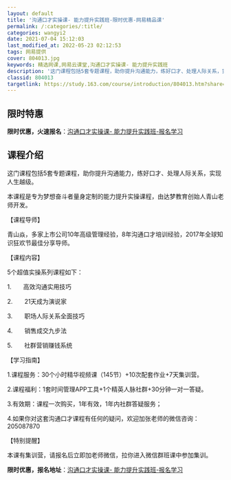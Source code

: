 ```yaml
---
layout: default
title: '沟通口才实操课- 能力提升实践班-限时优惠-网易精品课'
permalink: /:categories/:title/
categories: wangyi2
date: 2021-07-04 15:12:03
last_modified_at: 2022-05-23 02:12:53
tags: 网易提供
cover: 804013.jpg
keywords: 精选网课,网易云课堂,沟通口才实操课- 能力提升实践班
description: '这门课程包括5套专题课程，助你提升沟通能力，练好口才、处理人际关系，实现人生越级。本课程是专为梦想奋斗者量身定制的能力提'
classid: 804013
targetlink: https://study.163.com/course/introduction/804013.htm?share=1&shareId=1025206652&utm_campaign=share&utm_medium=iphoneShare&utm_source=&utm_u=1025206652
---
```


## 限时特惠

**限时优惠，火速报名**：[沟通口才实操课- 能力提升实践班-报名学习](https://study.163.com/course/introduction/804013.htm?share=1&shareId=1025206652&utm_campaign=share&utm_medium=iphoneShare&utm_source=&utm_u=1025206652)

## 课程介绍

这门课程包括5套专题课程，助你提升沟通能力，练好口才、处理人际关系，实现人生越级。

本课程是专为梦想奋斗者量身定制的能力提升实操课程，由达梦教育创始人青山老师开发。



【课程导师】

青山焱，多家上市公司10年高级管理经验，8年沟通口才培训经验，2017年全球知识狂欢节最佳分享导师。



【课程内容】

5个超值实操系列课程如下：

1.       高效沟通实用技巧

2.       21天成为演说家

3.       职场人际关系全面技巧

4.       销售成交九步法

5.       社群营销赚钱系统



【学习指南】

1.课程服务：30个小时精华视频课（145节）+10次配套作业+7天集训营。

2.课程福利：1套时间管理APP工具+1个精英人脉社群+30分钟一对一答疑。

3.有效期：课程一次购买，1年有效，1年内社群答疑服务；

4.如果你对这套沟通口才课程有任何的疑问，欢迎加张老师的微信咨询：205087870



【特别提醒】

本课有集训营，请报名后立即加老师微信，拉你进入微信群班课中参加集训。

**限时优惠，报名地址**：[沟通口才实操课- 能力提升实践班-报名学习](https://study.163.com/course/introduction/804013.htm?share=1&shareId=1025206652&utm_campaign=share&utm_medium=iphoneShare&utm_source=&utm_u=1025206652)

